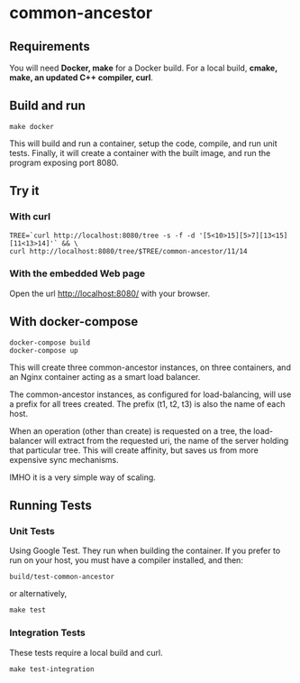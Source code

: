 # common-ancestor

## Requirements

You will need **Docker, make** for a Docker build.
For a local build, **cmake, make, an updated C++ compiler, curl**.

## Build and run

```shell
make docker
```

This will build and run a container, setup the code, compile, and run unit tests. Finally, it will create a container with the built image, and run the program exposing port 8080.

## Try it

### With curl

```shell
TREE=`curl http://localhost:8080/tree -s -f -d '[5<10>15][5>7][13<15][11<13>14]'` && \
curl http://localhost:8080/tree/$TREE/common-ancestor/11/14
```

### With the embedded Web page

Open the url [http://localhost:8080/](http://localhost:8080/) with your browser.

## With docker-compose

```shell
docker-compose build
docker-compose up
```

This will create three common-ancestor instances, on three containers, and an Nginx container acting as a smart 
load balancer.

The common-ancestor instances, as configured for load-balancing, will use a prefix for all trees created. The prefix (t1, t2, t3) is also the name of each host.

When an operation (other than create) is requested on a tree, the load-balancer will extract from the requested uri, the 
name of the server holding that particular tree. This will create affinity, but saves us from more expensive sync mechanisms.

IMHO it is a very simple way of scaling.

## Running Tests

### Unit Tests

Using Google Test. They run when building the container.
If you prefer to run on your host, you must have a compiler installed, and then:
```shell
build/test-common-ancestor
```
or alternatively,
```shell
make test
```

### Integration Tests

These tests require a local build and curl.

```shell
make test-integration
```
